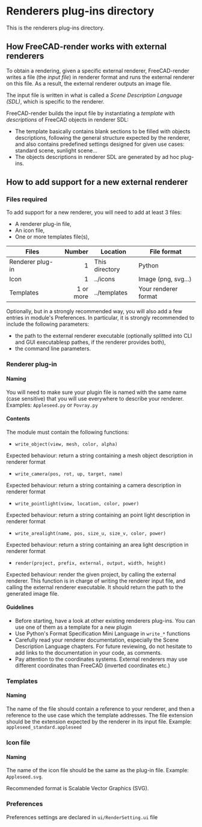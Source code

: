 # Renderers plug-ins directory
This is the renderers plug-ins directory.

## How FreeCAD-render works with external renderers
To obtain a rendering, given a specific external renderer, FreeCAD-render writes a file (the *input file*) in renderer format and runs the external renderer on this file. As a result, the external renderer outputs an image file.

The input file is written in what is called a *Scene Description Language (SDL)*, which is specific to the renderer.

FreeCAD-render builds the input file by instantiating a *template* with *descriptions* of FreeCAD objects in renderer SDL:
* The template basically contains blank sections to be filled with objects descriptions, following the general structure expected by the renderer, and also contains predefined settings designed for given use cases: standard scene, sunlight scene...
* The objects descriptions in renderer SDL are generated by ad hoc plug-ins.


## How to add support for a new external renderer
### Files required
To add support for a new renderer, you will need to add at least 3 files:
- A renderer plug-in file,
- An icon file,
- One or more templates file(s),

| Files            | Number    | Location       | File format          |
| ---------------- | --------: | -------------- | ---------------------|
| Renderer plug-in | 1         | This directory | Python               |
| Icon             | 1         | ../icons       | Image (png, svg...)  |
| Templates        | 1 or more | ../templates   | Your renderer format | 

Optionally, but in a strongly recommended way, you will also add a few entries in module's Preferences.
In particular, it is strongly recommended to include the following parameters:
- the path to the external renderer executable (optionally splitted into CLI and GUI executablesp pathes, if the renderer provides both),
- the command line parameters.


### Renderer plug-in
#### Naming
 
You will need to make sure your plugin file is named with the same name (case sensitive)
that you will use everywhere to describe your renderer. Examples: `Appleseed.py` or
`Povray.py`

#### Contents
The module must contain the following functions:

* `write_object(view, mesh, color, alpha)`

Expected behaviour: return a string containing a mesh object description in renderer format

* `write_camera(pos, rot, up, target, name)`

Expected behaviour: return a string containing a camera description in renderer format

* `write_pointlight(view, location, color, power)`

Expected behaviour: return a string containing an point light description in renderer format

* `write_arealight(name, pos, size_u, size_v, color, power)`

Expected behaviour: return a string containing an area light description in renderer format

* `render(project, prefix, external, output, width, height)`

Expected behaviour: render the given project, by calling the external renderer.
This function is in charge of writing the renderer input file, and calling the external renderer executable. It should return the path to the generated image file.

#### Guidelines
- Before starting, have a look at other existing renderers plug-ins. You can use one of them as a template for a new plugin
- Use Python's Format Specification Mini Language in `write_*` functions
- Carefully read your renderer documentation, especially the Scene Description Language chapters. For future reviewing, do not hesitate to add links to the documentation in your code, as comments.
- Pay attention to the coordinates systems. External renderers may use different coordinates than FreeCAD (inverted coordinates etc.)

### Templates

#### Naming
The name of the file should contain a reference to your renderer, and then a reference to the use case which the template addresses.
The file extension should be the extension expected by the renderer in its input file.
Example: `appleseed_standard.appleseed`

### Icon file

#### Naming
The name of the icon file should be the same as the plug-in file. Example: `Appleseed.svg`.

Recommended format is Scalable Vector Graphics (SVG).

### Preferences

Preferences settings are declared in `ui/RenderSetting.ui` file
